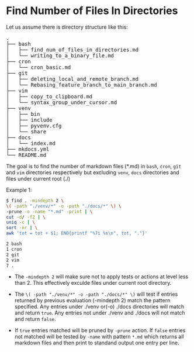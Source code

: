# Find Number of Files In Directories

Let us assume there is directory structure like this:

<pre>
.
├── bash
│   ├── find_num_of_files_in_directories.md
│   └── writing_to_a_binary_file.md
├── cron
│   └── cron_basic.md
├── git
│   ├── deleting_local_and_remote_branch.md
│   └── Rebasing_feature_branch_to_main_branch.md
├── vim
│   ├── copy_to_clipboard.md
│   └── syntax_group_under_cursor.md
├── venv
│   ├── bin
│   ├── include
│   ├── pyvenv.cfg
│   └── share
├── docs
│   └── index.md
├── mkdocs.yml
└── README.md
</pre>

The goal is to find the number of markdown files (\*.md) in `bash`, `cron`, `git` and
`vim` directories respectively but excluding `venv`, `docs` directories and files under
current root (./)

Example 1:

```bash
$ find . -mindepth 2 \
\( -path "./venv/*" -o -path "./docs/*" \) \
-prune -o -name "*.md" -print | \
cut -d/ -f2 | \
uniq -c | \
sort -nr | \
awk 'tot = tot + $1; END{printf "%7i %s\n", tot, "."}'

2 bash
1 cron
2 git
2 vim
7 .
```

* The `-mindepth 2` will make sure not to apply tests or actions at level less than 2.
  This effectively exculde files under current root directory.

* The `\( -path "./venv/*" -o -path "./docs/*" \)` will test if entries returned by
  previous evaluation (-mindepth 2) match the pattern specified. Any entries under
  ./venv or(-o) ./docs directories will match and return `true`. Any entries not under
  ./venv and ./docs will not match and return `false`.

* If `true` entries matched will be pruned by `-prune` action. If `false` entries not
  matched will be tested by `-name` with pattern `*.md` which returns all markdown files
  and then print to standand output one entry per line.
